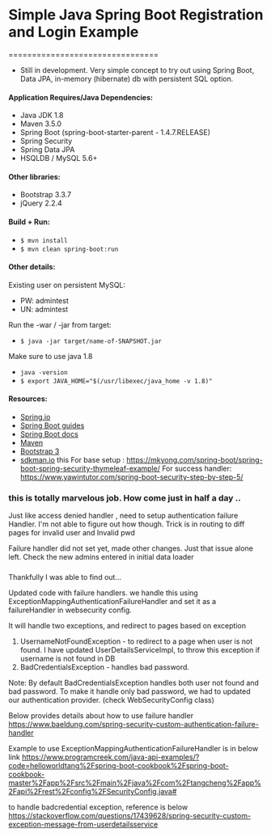 # Simple Java Spring Boot Registration and Login Example
================================
* Still in development. Very simple concept to try out using Spring Boot, Data JPA, in-memory (hibernate) db with persistent SQL option.

#### Application Requires/Java Dependencies:
- Java JDK 1.8
- Maven 3.5.0
- Spring Boot (spring-boot-starter-parent - 1.4.7.RELEASE)
- Spring Security
- Spring Data JPA
- HSQLDB / MySQL 5.6+

#### Other libraries:
- Bootstrap 3.3.7
- jQuery 2.2.4

#### Build + Run:
- `$ mvn install`
- `$ mvn clean spring-boot:run`

#### Other details:
Existing user on persistent MySQL:
- PW: admintest
- UN: admintest

Run the -war / -jar from target:
- `$ java -jar target/name-of-SNAPSHOT.jar`

Make sure to use java 1.8
- `java -version`
- `$ export JAVA_HOME="$(/usr/libexec/java_home -v 1.8)"`

#### Resources:
- [Spring.io](https://spring.io/)
- [Spring Boot guides](https://spring.io/guides/gs/spring-boot/)
- [Spring Boot docs](https://docs.spring.io/spring-boot/docs/current/reference/html/)
- [Maven](https://maven.apache.org/)
- [Bootstrap 3](http://getbootstrap.com)
- [sdkman.io](http://sdkman.io/)
 this
For base setup : https://mkyong.com/spring-boot/spring-boot-spring-security-thymeleaf-example/
For success handler: https://www.yawintutor.com/spring-boot-security-step-by-step-5/

### this is totally marvelous job. How come just in half a day ..
 
Just like access denied handler , need to setup authentication failure
Handler. I'm not able to figure out how though.
Trick is in routing to diff pages for invalid user and Invalid pwd

Failure handler did not set yet, made other changes.
Just that issue alone left. 
Check the new admins entered in initial data loader  
###
Thankfully I was able to find out...

Updated code with failure handlers. we handle this using ExceptionMappingAuthenticationFailureHandler and set it as a failureHandler in websecurity config.

It will handle two exceptions, and redirect to pages based on exception
1) UsernameNotFoundException - to redirect to a page when user is not found. I have updated UserDetailsServiceImpl, to throw this exception if username is not found in DB
2) BadCredentialsException - handles bad password.

Note: By default BadCredentialsException handles both user not found and bad password. To make it handle only bad password, we had to updated our authentication provider. (check WebSecurityConfig class)

Below provides details about how to use failure handler
https://www.baeldung.com/spring-security-custom-authentication-failure-handler

Example to use ExceptionMappingAuthenticationFailureHandler is in below link
https://www.programcreek.com/java-api-examples/?code=helloworldtang%2Fspring-boot-cookbook%2Fspring-boot-cookbook-master%2Fapp%2Fsrc%2Fmain%2Fjava%2Fcom%2Ftangcheng%2Fapp%2Fapi%2Frest%2Fconfig%2FSecurityConfig.java#

to handle badcredential exception, reference is below
https://stackoverflow.com/questions/17439628/spring-security-custom-exception-message-from-userdetailsservice

